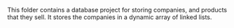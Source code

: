 This folder contains a database project for storing companies, and products that they sell. It stores the companies in a dynamic array of linked lists.

